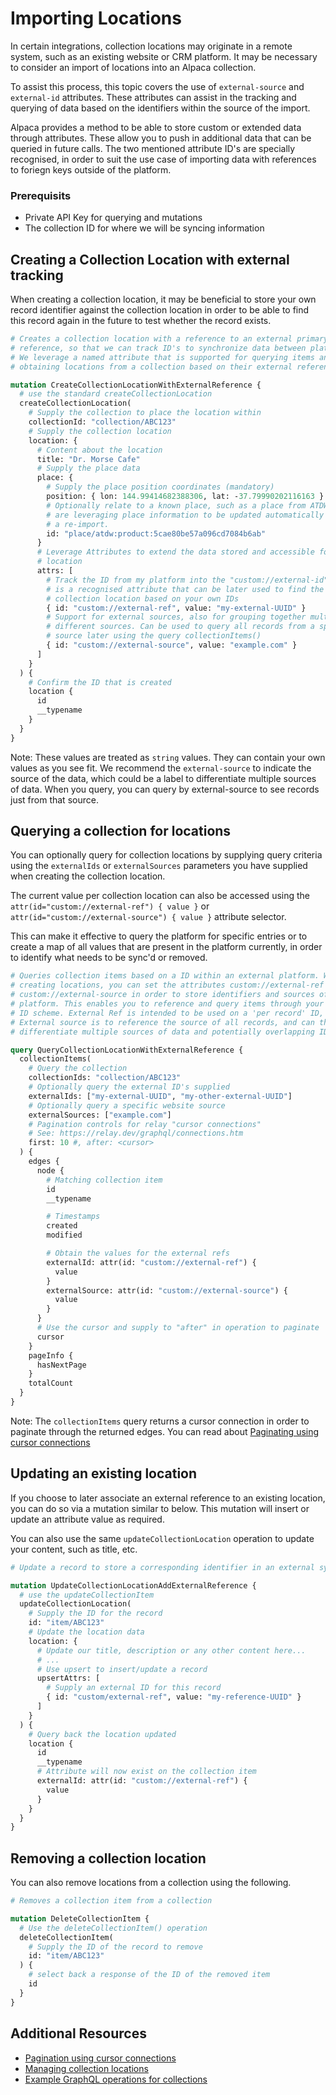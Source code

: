 # Importing Locations

In certain integrations, collection locations may originate in a remote system,
such as an existing website or CRM platform. It may be necessary to consider
an import of locations into an Alpaca collection.

To assist this process, this topic covers the use of `external-source` and
`external-id` attributes. These attributes can assist in the tracking and
querying of data based on the identifiers within the source of the import.

Alpaca provides a method to be able to store custom or extended data through
attributes. These allow you to push in additional data that can be queried in
future calls. The two mentioned attribute ID's are specially recognised, in
order to suit the use case of importing data with references to foriegn keys
outside of the platform.

### Prerequisits

- Private API Key for querying and mutations
- The collection ID for where we will be syncing information

## Creating a Collection Location with external tracking

When creating a collection location, it may be beneficial to store your own
record identifier against the collection location in order to be able to find
this record again in the future to test whether the record exists.

```graphql
# Creates a collection location with a reference to an external primary key
# reference, so that we can track ID's to synchronize data between platforms.
# We leverage a named attribute that is supported for querying items and
# obtaining locations from a collection based on their external references.

mutation CreateCollectionLocationWithExternalReference {
  # use the standard createCollectionLocation
  createCollectionLocation(
    # Supply the collection to place the location within
    collectionId: "collection/ABC123"
    # Supply the collection location
    location: {
      # Content about the location
      title: "Dr. Morse Cafe"
      # Supply the place data
      place: {
        # Supply the place position coordinates (mandatory)
        position: { lon: 144.99414682388306, lat: -37.79990202116163 }
        # Optionally relate to a known place, such as a place from ATDW if you
        # are leveraging place information to be updated automatically without
        # a re-import.
        id: "place/atdw:product:5cae80be57a096cd7084b6ab"
      }
      # Leverage Attributes to extend the data stored and accessible for the
      # location
      attrs: [
        # Track the ID from my platform into the "custom://external-id". This
        # is a recognised attribute that can be later used to find the matching
        # collection location based on your own IDs
        { id: "custom://external-ref", value: "my-external-UUID" }
        # Support for external sources, also for grouping together multiple
        # different sources. Can be used to query all records from a specific
        # source later using the query collectionItems()
        { id: "custom://external-source", value: "example.com" }
      ]
    }
  ) {
    # Confirm the ID that is created
    location {
      id
      __typename
    }
  }
}
```

Note: These values are treated as `string` values. They can contain your own
values as you see fit. We recommend the `external-source` to indicate the source
of the data, which could be a label to differentiate multiple sources of data.
When you query, you can query by external-source to see records just from that
source.

## Querying a collection for locations

You can optionally query for collection locations by supplying query criteria
using the `externalIds` or `externalSources` parameters you have supplied when
creating the collection location.

The current value per collection location can also be accessed using the
`attr(id="custom://external-ref") { value }` or
`attr(id="custom://external-source") { value }` attribute selector.

This can make it effective to query the platform for specific entries or to
create a map of all values that are present in the platform currently, in order
to identify what needs to be sync'd or removed.

```graphql
# Queries collection items based on a ID within an external platform. When
# creating locations, you can set the attributes custom://external-ref and
# custom://external-source in order to store identifiers and sources of your
# platform. This enables you to reference and query items through your own
# ID scheme. External Ref is intended to be used on a 'per record' ID, where
# External source is to reference the source of all records, and can therefore
# differentiate multiple sources of data and potentially overlapping IDs

query QueryCollectionLocationWithExternalReference {
  collectionItems(
    # Query the collection
    collectionIds: "collection/ABC123"
    # Optionally query the external ID's supplied
    externalIds: ["my-external-UUID", "my-other-external-UUID"]
    # Optionally query a specific website source
    externalSources: ["example.com"]
    # Pagination controls for relay "cursor connections"
    # See: https://relay.dev/graphql/connections.htm
    first: 10 #, after: <cursor>
  ) {
    edges {
      node {
        # Matching collection item
        id
        __typename

        # Timestamps
        created
        modified

        # Obtain the values for the external refs
        externalId: attr(id: "custom://external-ref") {
          value
        }
        externalSource: attr(id: "custom://external-source") {
          value
        }
      }
      # Use the cursor and supply to "after" in operation to paginate
      cursor
    }
    pageInfo {
      hasNextPage
    }
    totalCount
  }
}
```

Note: The `collectionItems` query returns a cursor connection in order to
paginate through the returned edges. You can read about
[Paginating using cursor connections](/topics/graphql/Pagination%20using%20cursor%20connections/README.md)

## Updating an existing location

If you choose to later associate an external reference to an existing location,
you can do so via a mutation similar to below. This mutation will insert or
update an attribute value as required.

You can also use the same `updateCollectionLocation` operation to update your
content, such as title, etc.

```graphql
# Update a record to store a corresponding identifier in an external system

mutation UpdateCollectionLocationAddExternalReference {
  # use the updateCollectionItem
  updateCollectionLocation(
    # Supply the ID for the record
    id: "item/ABC123"
    # Update the location data
    location: {
      # Update our title, description or any other content here...
      # ...
      # Use upsert to insert/update a record
      upsertAttrs: [
        # Supply an external ID for this record
        { id: "custom/external-ref", value: "my-reference-UUID" }
      ]
    }
  ) {
    # Query back the location updated
    location {
      id
      __typename
      # Attribute will now exist on the collection item
      externalId: attr(id: "custom://external-ref") {
        value
      }
    }
  }
}
```

## Removing a collection location

You can also remove locations from a collection using the following.

```graphql
# Removes a collection item from a collection

mutation DeleteCollectionItem {
  # Use the deleteCollectionItem() operation
  deleteCollectionItem(
    # Supply the ID of the record to remove
    id: "item/ABC123"
  ) {
    # select back a response of the ID of the removed item
    id
  }
}
```

## Additional Resources

- [Pagination using cursor connections](/topics/graphql/Pagination%20using%20cursor%20connections/README.md)
- [Managing collection locations](/topics/collection/Managing%20collection%20locations/README.md)
- [Example GraphQL operations for collections](/example-operations/collection)
